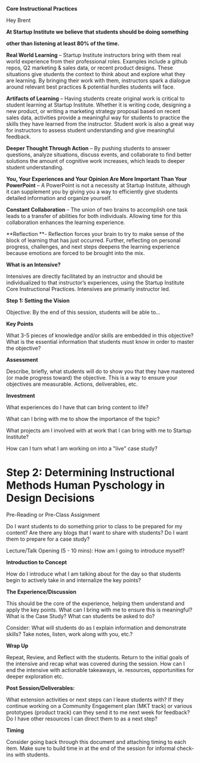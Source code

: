 **Core Instructional Practices**

Hey Brent

**At Startup Institute we believe that students should be doing something**

**other than listening at least 80% of the time.**

**Real World Learning** – Startup Institute instructors bring with them real world experience from their professional roles. Examples include a github repos, Q2 marketing & sales data, or recent product designs.  These situations give students the context to think about and explore what they are learning.  By bringing their work with them, instructors spark a dialogue around relevant best practices & potential hurdles students will face.

**Artifacts of Learning** – Having students create original work is critical to student learning at Startup Institute.  Whether it is writing code, designing a new product, or writing a marketing strategy proposal based on recent sales data, activities provide a meaningful way for students to practice the skills they have learned from the instructor.  Student work is also a great way for instructors to assess student understanding and give meaningful feedback.

**Deeper Thought Through Action** – By pushing students to answer questions, analyze situations, discuss events, and collaborate to find better solutions the amount of cognitive work increases, which leads to deeper student understanding.

**You, Your Experiences and Your Opinion Are More Important Than Your PowerPoint** – A PowerPoint is not a necessity at Startup Institute, although it can supplement you by giving you a way to efficiently give students detailed information and organize yourself.

**Constant Collaboration** – The union of two brains to accomplish one task leads to a transfer of abilities for both individuals.  Allowing time for this collaboration enhances the learning experience.

**Reflection **- Reflection forces your brain to try to make sense of the block of learning that has just occurred.  Further, reflecting on personal progress, challenges, and next steps deepens the learning experience because emotions are forced to be brought into the mix.

**What is an Intensive?**

Intensives are directly facilitated by an instructor and should be individualized to that instructor’s experiences, using the Startup Institute Core Instructional Practices. Intensives are primarily instructor led.

**Step 1:  Setting the Vision**

Objective: By the end of this session, students will be able to…

**Key Points**

What 3-5 pieces of knowledge and/or skills are embedded in this objective? What is the essential information that students must know in order to master the objective? 

**Assessment**

Describe, briefly, what students will do to show you that they have mastered (or made progress toward) the objective. This is a way to ensure your objectives are measurable.  Actions, deliverables, etc.

**Investment**

What experiences do I have that can bring content to life?

What can I bring with me to show the importance of the topic?

What projects am I involved with at work that I can bring with me to Startup Institute?

How can I turn what I am working on into a "live" case study?

**Step 2:  Determining Instructional Methods**
Human Pyschology in Design Decisions
===

Pre-Reading or Pre-Class Assignment

Do I want students to do something prior to class to be prepared for my content?  Are there any blogs that I want to share with students? Do I want them to prepare for a case study?

Lecture/Talk Opening (5 - 10 mins): How am I going to introduce myself?

**Introduction to Concept**

How do I introduce what I am talking about for the day so that students begin to actively take in and internalize the key points?

**The Experience/Discussion**

This should be the core of the experience, helping them understand and apply the key points.  What can I bring with me to ensure this is meaningful? What is the Case Study? What can students be asked to do?

Consider: What will students do as I explain information and demonstrate skills?  Take notes, listen, work along with you, etc.?

**Wrap Up**

Repeat, Review, and Reflect with the students. Return to the initial goals of the intensive and recap what was covered during the session. How can I end the intensive with actionable takeaways, ie. resources, opportunities for deeper exploration etc.

**Post Session/Deliverables:**

What extension activities or next steps can I leave students with? If they continue working on a Community Engagement plan (MKT track) or various prototypes (product track) can they send it to me next week for feedback? Do I have other resources I can direct them to as a next step?

**Timing**

Consider going back through this document and attaching timing to each item. Make sure to build time in at the end of the session for informal check-ins with students.


